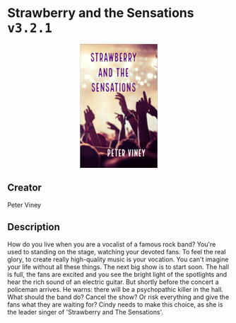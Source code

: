 
# Strawberry and the Sensations <kbd>v3.2.1</kbd>

<center>
  <img src="./cover-1024.jpg"/>
</center>

## Creator
Peter Viney

## Description
How do you live when you are a vocalist of a famous rock band? You're used to standing on the stage, watching your devoted fans. To feel the real glory, to create really high-quality music is your vocation. You can't imagine your life without all these things. The next big show is to start soon. The hall is full, the fans are excited and you see the bright light of the spotlights and hear the rich sound of an electric guitar. But shortly before the concert a policeman arrives. He warns: there will be a psychopathic killer in the hall.  What should the band do? Cancel the show? Or risk everything and give the fans what they are waiting for? Cindy needs to make this choice, as she is the leader singer of 'Strawberry and The Sensations'.
